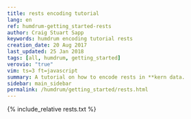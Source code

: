 ```yaml
---
title: rests encoding tutorial
lang: en
ref: humdrum-getting_started-rests
author: Craig Stuart Sapp
keywords: humdrum encoding tutorial rests
creation_date: 20 Aug 2017
last_updated: 25 Jan 2018
tags: [all, humdrum, getting_started]
verovio: "true"
vim: ts=3 ft=javascript
summary: A tutorial on how to encode rests in **kern data.
sidebar: main_sidebar
permalink: /humdrum/getting_started/rests.html
---
```


{% include_relative rests.txt %}

